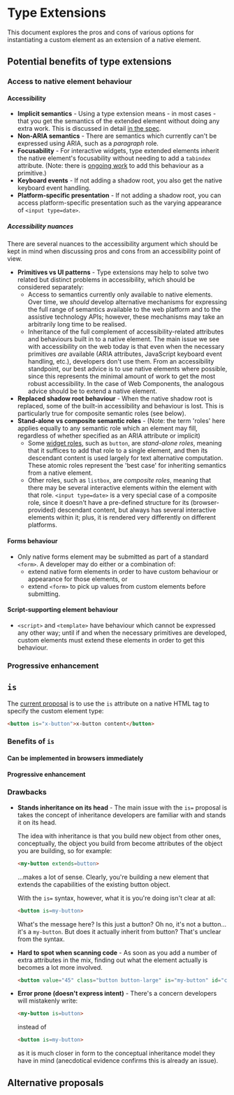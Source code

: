 # Type Extensions

This document explores the pros and cons of various options for instantiating a custom element as an extension of a native element.

## Potential benefits of type extensions

### Access to native element behaviour

#### Accessibility

* **Implicit semantics** - Using a type extension means - in most cases - that you get the semantics of the extended element without doing any extra work. This is discussed in detail [in the spec](http://w3c.github.io/webcomponents/spec/custom/#semantics).
* **Non-ARIA semantics** - There are semantics which currently can't be expressed using ARIA, such as a _paragraph_ role.
* **Focusability** - For interactive widgets, type extended elements inherit the native element's focusability without needing to add a `tabindex` attribute. (Note: there is [ongoing work](https://docs.google.com/document/d/1k93Ez6yNSyWQDtGjdJJqTBPmljk9l2WS3JTe5OHHB50/edit?pli=1) to add this behaviour as a primitive.)
* **Keyboard events** - If not adding a shadow root, you also get the native keyboard event handling.
* **Platform-specific presentation** - If not adding a shadow root, you can access platform-specific presentation such as the varying appearance of `<input type=date>`.

##### Accessibility nuances

There are several nuances to the accessibility argument which should be kept in mind when discussing pros and cons from an accessibility point of view.

* **Primitives vs UI patterns** - Type extensions may help to solve two related but distinct problems in accessibility, which should be considered separately:
  * Access to semantics currently only available to native elements. Over time, we _should_ develop alternative mechanisms for expressing the full range of semantics available to the web platform and to the assistive technology APIs; however, these mechanisms may take an arbitrarily long time to be realised.
  * Inheritance of the full complement of accessibility-related attributes and behaviours built in to a native element. The main issue we see with accessibility on the web today is that even when the necessary primitives _are_ available (ARIA attributes, JavaScript keyboard event handling, etc.), developers don't use them. From an accessibility standpoint, our best advice is to use native elements where possible, since this represents the minimal amount of work to get the most robust accessibility. In the case of Web Components, the analogous advice should be to extend a native element.
* **Replaced shadow root behaviour** - When the native shadow root is replaced, some of the built-in accessibility and behaviour is lost. This is particularly true for composite semantic roles (see below).
* **Stand-alone vs composite semantic roles** - (Note: the term 'roles' here applies equally to any semantic role which an element may fill, regardless of whether specified as an ARIA attribute or implicit)
  * Some [widget roles](http://www.w3.org/TR/wai-aria/roles#widget_roles), such as `button`, are _stand-alone roles_, meaning that it suffices to add that role to a single element, and then its descendant content is used largely for text alternative computation. These atomic roles represent the 'best case' for inheriting semantics from a native element.
  * Other roles, such as `listbox`, are _composite roles_, meaning that there may be several interactive elements within the element with that role. `<input type=date>` is a very special case of a composite role, since it doesn't have a pre-defined structure for its (browser-provided) descendant content, but always has several interactive elements within it; plus, it is rendered very differently on different platforms. 

#### Forms behaviour

* Only native forms element may be submitted as part of a standard `<form>`. A developer may do either or a combination of:
  * extend native form elements in order to have custom behaviour or appearance for those elements, or 
  * extend `<form>` to pick up values from custom elements before submitting. 

#### Script-supporting element behaviour

* `<script>` and `<template>` have behaviour which cannot be expressed any other way; until if and when the necessary primitives are developed, custom elements must extend these elements in order to get this behaviour.

### Progressive enhancement

## `is`

The [current proposal](http://www.w3.org/TR/custom-elements/#dfn-type-extension) is to use the `is` attribute on a native HTML tag to specify the custom element type:

```html
<button is="x-button">x-button content</button>
```

### Benefits of `is`

#### Can be implemented in browsers immediately

#### Progressive enhancement

### Drawbacks

* **Stands inheritance on its head** - The main issue with the `is=` proposal is
    takes the concept of inheritance developers are familiar with and stands it
    on its head.
    
    The idea with inheritance is that you build new object from other ones,
    conceptually, the object you build from become attributes of the object
    you are building, so for example:
    
    ```html
    <my-button extends=button>
    ```
    
    …makes a lot of sense. Clearly, you're building a new element that
    extends the capabilities of the existing button object.
    
    With the `is=` syntax, however, what it is you're doing isn't clear at all:
    
    ```html
    <button is=my-button>
    ```
    
    What's the message here? Is this just a button? Oh no, it's not a
    button… it's a `my-button`. But does it actually inherit from button?
    That's unclear from the syntax. 

* **Hard to spot when scanning code** - As soon as you add a number
    of extra attributes in the mix, finding out what the element
    actually is becomes a lot more involved.
    
    ```html
    <button value="45" class="button button-large" is="my-button" id="cta" />
    ```

* **Error prone (doesn't express intent)** - There's a concern developers will mistakenly write:
    
    ```html
    <my-button is=button>
    ```
    instead of
    
    ```html
    <button is=my-button>
    ```
    
    as it is much closer in form to the conceptual inheritance model
    they have in mind (anecdotical evidence confirms this is already an issue).

## Alternative proposals
